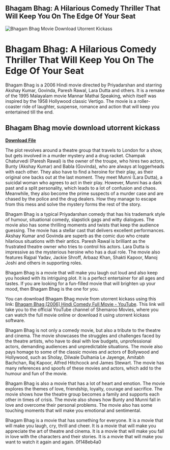 ## Bhagam Bhag: A Hilarious Comedy Thriller That Will Keep You On The Edge Of Your Seat

 
![Bhagam Bhag Movie Download Utorrent Kickass](https://encrypted-tbn1.gstatic.com/images?q=tbn:ANd9GcQ6DPYd2DZxgy10uemM1iDPXFqq7j8bl7jIp5-CNCdtaHPDPIhDwsYzr29M)

 
# Bhagam Bhag: A Hilarious Comedy Thriller That Will Keep You On The Edge Of Your Seat
 
Bhagam Bhag is a 2006 Hindi movie directed by Priyadarshan and starring Akshay Kumar, Govinda, Paresh Rawal, Lara Dutta and others. It is a remake of the 1995 Malayalam movie Mannar Mathai Speaking, which itself was inspired by the 1958 Hollywood classic Vertigo. The movie is a roller-coaster ride of laughter, suspense, romance and action that will keep you entertained till the end.
 
## Bhagam Bhag movie download utorrent kickass


[**Download File**](https://www.google.com/url?q=https%3A%2F%2Fbytlly.com%2F2tKEuC&sa=D&sntz=1&usg=AOvVaw3aCDhHWtgLdTrdqtIR-nCg)

 
The plot revolves around a theatre group that travels to London for a show, but gets involved in a murder mystery and a drug racket. Champak Chaturvedi (Paresh Rawal) is the owner of the troupe, who hires two actors, Bunty (Akshay Kumar) and Babla (Govinda), who are always at loggerheads with each other. They also have to find a heroine for their play, as their original one backs out at the last moment. They meet Munni (Lara Dutta), a suicidal woman who agrees to act in their play. However, Munni has a dark past and a split personality, which leads to a lot of confusion and chaos. Meanwhile, they also become the prime suspects of a murder case and are chased by the police and the drug dealers. How they manage to escape from this mess and solve the mystery forms the rest of the story.
 
Bhagam Bhag is a typical Priyadarshan comedy that has his trademark style of humour, situational comedy, slapstick gags and witty dialogues. The movie also has some thrilling moments and twists that keep the audience guessing. The movie has a stellar cast that delivers excellent performances. Akshay Kumar and Govinda are superb as the comic duo who create hilarious situations with their antics. Paresh Rawal is brilliant as the frustrated theatre owner who tries to control his actors. Lara Dutta is impressive as the mysterious heroine who has a dual role. The movie also features Rajpal Yadav, Jackie Shroff, Arbaaz Khan, Shakti Kapoor, Manoj Joshi and others in supporting roles.
 
Bhagam Bhag is a movie that will make you laugh out loud and also keep you hooked with its intriguing plot. It is a perfect entertainer for all ages and tastes. If you are looking for a fun-filled movie that will brighten up your mood, then Bhagam Bhag is the one for you.
 
You can download Bhagam Bhag movie from utorrent kickass using this link: [Bhagam Bhag \[2006\] Hindi Comedy Full Movie - YouTube](https://www.youtube.com/watch?v=6FqUN9MO0zc). This link will take you to the official YouTube channel of Shemaroo Movies, where you can watch the full movie online or download it using utorrent kickass software.
  
Bhagam Bhag is not only a comedy movie, but also a tribute to the theatre and cinema. The movie showcases the struggles and challenges faced by the theatre artists, who have to deal with low budgets, unprofessional actors, demanding audiences and unpredictable situations. The movie also pays homage to some of the classic movies and actors of Bollywood and Hollywood, such as Sholay, Dilwale Dulhania Le Jayenge, Amitabh Bachchan, Raj Kapoor, Alfred Hitchcock and James Stewart. The movie has many references and spoofs of these movies and actors, which add to the humour and fun of the movie.
 
Bhagam Bhag is also a movie that has a lot of heart and emotion. The movie explores the themes of love, friendship, loyalty, courage and sacrifice. The movie shows how the theatre group becomes a family and supports each other in times of crisis. The movie also shows how Bunty and Munni fall in love and overcome their personal problems. The movie also has some touching moments that will make you emotional and sentimental.
 
Bhagam Bhag is a movie that has something for everyone. It is a movie that will make you laugh, cry, thrill and cheer. It is a movie that will make you appreciate the art of theatre and cinema. It is a movie that will make you fall in love with the characters and their stories. It is a movie that will make you want to watch it again and again.
 0f148eb4a0
